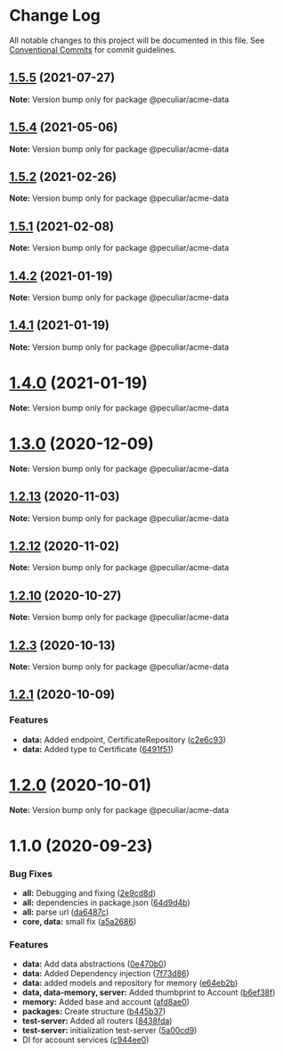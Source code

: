 # Change Log

All notable changes to this project will be documented in this file.
See [Conventional Commits](https://conventionalcommits.org) for commit guidelines.

## [1.5.5](https://github.com/PeculiarVentures/acme-ts/compare/v1.5.4...v1.5.5) (2021-07-27)

**Note:** Version bump only for package @peculiar/acme-data





## [1.5.4](https://github.com/PeculiarVentures/acme-ts/compare/v1.5.3...v1.5.4) (2021-05-06)

**Note:** Version bump only for package @peculiar/acme-data





## [1.5.2](https://github.com/PeculiarVentures/acme-ts/compare/v1.5.1...v1.5.2) (2021-02-26)

**Note:** Version bump only for package @peculiar/acme-data





## [1.5.1](https://github.com/PeculiarVentures/acme-ts/compare/v1.5.0...v1.5.1) (2021-02-08)

**Note:** Version bump only for package @peculiar/acme-data





## [1.4.2](https://github.com/PeculiarVentures/acme-ts/compare/v1.4.1...v1.4.2) (2021-01-19)

**Note:** Version bump only for package @peculiar/acme-data





## [1.4.1](https://github.com/PeculiarVentures/acme-ts/compare/v1.4.0...v1.4.1) (2021-01-19)

**Note:** Version bump only for package @peculiar/acme-data





# [1.4.0](https://github.com/PeculiarVentures/acme-ts/compare/v1.3.0...v1.4.0) (2021-01-19)

**Note:** Version bump only for package @peculiar/acme-data





# [1.3.0](https://github.com/PeculiarVentures/acme-ts/compare/v1.2.13...v1.3.0) (2020-12-09)

**Note:** Version bump only for package @peculiar/acme-data





## [1.2.13](https://github.com/PeculiarVentures/acme-ts/compare/v1.2.12...v1.2.13) (2020-11-03)

**Note:** Version bump only for package @peculiar/acme-data





## [1.2.12](https://github.com/PeculiarVentures/acme-ts/compare/v1.2.11...v1.2.12) (2020-11-02)

**Note:** Version bump only for package @peculiar/acme-data





## [1.2.10](https://github.com/PeculiarVentures/acme-ts/compare/v1.2.9...v1.2.10) (2020-10-27)

**Note:** Version bump only for package @peculiar/acme-data





## [1.2.3](https://github.com/PeculiarVentures/acme-ts/compare/v1.2.2...v1.2.3) (2020-10-13)

**Note:** Version bump only for package @peculiar/acme-data





## [1.2.1](https://github.com/PeculiarVentures/acme-ts/compare/v1.2.0...v1.2.1) (2020-10-09)


### Features

* **data:** Added endpoint, CertificateRepository ([c2e6c93](https://github.com/PeculiarVentures/acme-ts/commit/c2e6c93e834254a1a76272ba53c4b261d42d4db0))
* **data:** Added type to Certificate ([6491f51](https://github.com/PeculiarVentures/acme-ts/commit/6491f513e859ebbfa30e5d7b6ce46711c7fd75c8))





# [1.2.0](https://github.com/PeculiarVentures/acme-ts/compare/v1.1.0...v1.2.0) (2020-10-01)

**Note:** Version bump only for package @peculiar/acme-data





# 1.1.0 (2020-09-23)


### Bug Fixes

* **all:** Debugging and fixing ([2e9cd8d](https://github.com/PeculiarVentures/acme-ts/commit/2e9cd8d1b16aa379a9a772ec4b7e4835da1c37b8))
* **all:** dependencies in package.json ([64d9d4b](https://github.com/PeculiarVentures/acme-ts/commit/64d9d4b220c1601d493d08fbd1517fe0c658962a))
* **all:** parse url ([da6487c](https://github.com/PeculiarVentures/acme-ts/commit/da6487c14e9c1566c9caeb31f408b24216606c97))
* **core, data:** small fix ([a5a2686](https://github.com/PeculiarVentures/acme-ts/commit/a5a2686d0093e7923a8775358732d3b013c8ea37))


### Features

* **data:** Add data abstractions ([0e470b0](https://github.com/PeculiarVentures/acme-ts/commit/0e470b0014ce902da4fcf3ee7d7364b53f5172e4))
* **data:** Added Dependency injection ([7f73d86](https://github.com/PeculiarVentures/acme-ts/commit/7f73d8689991c574519e948871b6a0fdf29e468e))
* **data:** added models and repository for memory ([e64eb2b](https://github.com/PeculiarVentures/acme-ts/commit/e64eb2b68e822c21152a86a9575da4528e341955))
* **data, data-memory, server:** Added thumbprint to Account ([b6ef38f](https://github.com/PeculiarVentures/acme-ts/commit/b6ef38f4c3ce39d53272a4e623043c6dcc6a3c87))
* **memory:** Added base and account ([afd8ae0](https://github.com/PeculiarVentures/acme-ts/commit/afd8ae01fb951404d68bc291fc5667775cfa0088))
* **packages:** Create structure ([b445b37](https://github.com/PeculiarVentures/acme-ts/commit/b445b372df26e256d6302b4c73b4a0617c29f739))
* **test-server:** Added all routers ([8438fda](https://github.com/PeculiarVentures/acme-ts/commit/8438fda36b1fdd71e1a918c84a6e3a4040f1f9ad))
* **test-server:** initialization test-server ([5a00cd9](https://github.com/PeculiarVentures/acme-ts/commit/5a00cd94871f71814e1b0681c1e6cc8c4ae59218))
* DI for account services ([c944ee0](https://github.com/PeculiarVentures/acme-ts/commit/c944ee0236347486fa13b0a09f7769c47d1a04c0))
